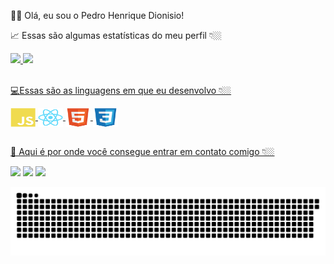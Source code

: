 <p>👋🏼 Olá, eu sou o Pedro Henrique Dionisio!</p>
<p>📈 Essas são algumas estatísticas do meu perfil 👇🏼</p>
 <div>
  <a href="https://github.com/pedrohdionisio">
  <img height="180em" src="https://github-readme-stats.vercel.app/api?username=pedrohdionisio&show_icons=true&theme=tokyonight&include_all_commits=true&count_private=true"/>
  <img height="180em" src="https://github-readme-stats.vercel.app/api/top-langs/?username=pedrohdionisio&layout=compact&langs_count=7&theme=tokyonight"/>
</div>
 

 
<div style="display: inline_block"><br>
  <p>💻Essas são as linguagens em que eu desenvolvo 👇🏼</p>
  <img align="center" alt="JS" height="30" width="40" src="https://raw.githubusercontent.com/devicons/devicon/master/icons/javascript/javascript-plain.svg">
  <img align="center" alt="React" height="30" width="40" src="https://raw.githubusercontent.com/devicons/devicon/master/icons/react/react-original.svg">
  <img align="center" alt="HTML" height="30" width="40" src="https://raw.githubusercontent.com/devicons/devicon/master/icons/html5/html5-original.svg">
  <img align="center" alt="CSS" height="30" width="40" src="https://raw.githubusercontent.com/devicons/devicon/master/icons/css3/css3-original.svg">
</div>

<div> <br>
 <p>📱 Aqui é por onde você consegue entrar em contato comigo 👇🏼</p>
  <a href="https://instagram.com/pedroh_00" target="_blank"><img src="https://img.shields.io/badge/-Instagram-%23E4405F?style=for-the-badge&logo=instagram&logoColor=white" target="_blank"></a>
  <a href = "mailto:pedrohenriquedionisioalves@gmail.com"><img src="https://img.shields.io/badge/-Gmail-%23333?style=for-the-badge&logo=gmail&logoColor=white" target="_blank"></a>
  <a href="https://www.linkedin.com/in/pedro-henrique-dionisio-79892b186/" target="_blank"><img src="https://img.shields.io/badge/-LinkedIn-%230077B5?style=for-the-badge&logo=linkedin&logoColor=white" target="_blank"></a> 
 
  ![Snake animation](https://github.com/pedrohdionisio/pedrohdionisio/blob/output/github-contribution-grid-snake.svg)
 
</div>
